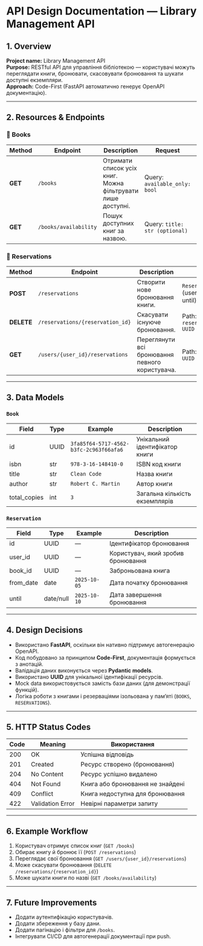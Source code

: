 # API Design Documentation — Library Management API

## 1. Overview
**Project name:** Library Management API  
**Purpose:** RESTful API для управління бібліотекою — користувачі можуть переглядати книги, бронювати, скасовувати бронювання та шукати доступні екземпляри.  
**Approach:** Code-First (FastAPI автоматично генерує OpenAPI документацію).

---

## 2. Resources & Endpoints

### 📘 Books
| Method | Endpoint | Description | Request | Response | Status |
|--------|-----------|--------------|----------|-----------|--------|
| **GET** | `/books` | Отримати список усіх книг. Можна фільтрувати лише доступні. | Query: `available_only: bool` | `[Book]` | 200 |
| **GET** | `/books/availability` | Пошук доступних книг за назвою. | Query: `title: str (optional)` | `[Book]` | 200 |

### 📗 Reservations
| Method | Endpoint | Description | Request | Response | Status |
|--------|-----------|-------------|----------|-----------|--------|
| **POST** | `/reservations` | Створити нове бронювання книги. | `ReservationCreate` (user_id, book_id, until) | `Reservation` | 201 |
| **DELETE** | `/reservations/{reservation_id}` | Скасувати існуюче бронювання. | Path: `reservation_id: UUID` | None | 204 |
| **GET** | `/users/{user_id}/reservations` | Переглянути всі бронювання певного користувача. | Path: `user_id: UUID` | `[Reservation]` | 200 |

---

## 3. Data Models

### `Book`
| Field | Type | Example | Description |
|--------|------|----------|-------------|
| id | UUID | `3fa85f64-5717-4562-b3fc-2c963f66afa6` | Унікальний ідентифікатор книги |
| isbn | str | `978-3-16-148410-0` | ISBN код книги |
| title | str | `Clean Code` | Назва книги |
| author | str | `Robert C. Martin` | Автор книги |
| total_copies | int | `3` | Загальна кількість екземплярів |

### `Reservation`
| Field | Type | Example | Description |
|--------|------|----------|-------------|
| id | UUID | — | Ідентифікатор бронювання |
| user_id | UUID | — | Користувач, який зробив бронювання |
| book_id | UUID | — | Заброньована книга |
| from_date | date | `2025-10-05` | Дата початку бронювання |
| until | date/null | `2025-10-10` | Дата завершення бронювання |

---

## 4. Design Decisions
- Використано **FastAPI**, оскільки він нативно підтримує автогенерацію OpenAPI.
- Код побудовано за принципом **Code-First**, документація формується з анотацій.
- Валідація даних виконується через **Pydantic models**.
- Використано **UUID** для унікальної ідентифікації ресурсів.
- Mock data використовується замість бази даних (для демонстрації функцій).
- Логіка роботи з книгами і резерваціями ізольована у пам’яті (`BOOKS`, `RESERVATIONS`).

---

## 5. HTTP Status Codes
| Code | Meaning | Використання |
|------|----------|--------------|
| 200 | OK | Успішна відповідь |
| 201 | Created | Ресурс створено (бронювання) |
| 204 | No Content | Ресурс успішно видалено |
| 404 | Not Found | Книга або бронювання не знайдені |
| 409 | Conflict | Книга недоступна для бронювання |
| 422 | Validation Error | Невірні параметри запиту |

---

## 6. Example Workflow
1. Користувач отримує список книг (`GET /books`)
2. Обирає книгу й бронює її (`POST /reservations`)
3. Переглядає свої бронювання (`GET /users/{user_id}/reservations`)
4. Може скасувати бронювання (`DELETE /reservations/{reservation_id}`)
5. Може шукати книги по назві (`GET /books/availability`)

---

## 7. Future Improvements
- Додати аутентифікацію користувачів.
- Додати збереження у базу дани.
- Додати пагінацію і фільтри для `/books`.
- Інтегрувати CI/CD для автогенерації документації при push.
